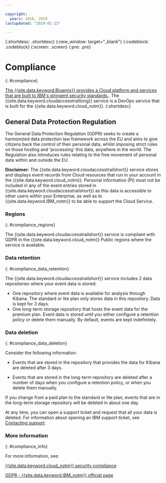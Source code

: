 ```yaml
---

copyright:
  years: 2016, 2019
lastupdated: "2019-01-23"

---
```



{:shortdesc: .shortdesc}
{:new_window: target="_blank"}
{:codeblock: .codeblock}
{:screen: .screen}
{:pre: .pre}


# Compliance
{: #compliance}

[The {{site.data.keyword.Bluemix}} provides a Cloud platform and services that are built to IBM's stringent security standards.](/docs/security/compliance.html#compliance). The {{site.data.keyword.cloudaccesstraillong}} service is a DevOps service that is built for the {{site.data.keyword.cloud_notm}}. 
{:shortdesc}


## General Data Protection Regulation

The General Data Protection Regulation (GDPR) seeks to create a harmonized data protection law framework across the EU and aims to give citizens back the control of their personal data, whilst imposing strict rules on those hosting and ‘processing’ this data, anywhere in the world. The Regulation also introduces rules relating to the free movement of personal data within and outside the EU. 

**Disclaimer:** The {{site.data.keyword.cloudaccesstrailshort}} service stores and displays event records from Cloud resources that run in your account in the {{site.data.keyword.cloud_notm}}. Personal information (PI) must not be included in any of the event entries stored in {{site.data.keyword.cloudaccesstrailshort}} as this data is accessible to other users within your Enterprise, as well as to {{site.data.keyword.IBM_notm}} to be able to support the Cloud Service.

### Regions
{: #compliance_regions}

The {{site.data.keyword.cloudaccesstrailshort}} service is compliant with GDPR in the {{site.data.keyword.cloud_notm}} Public regions where the service is available.


### Data retention
{: #compliance_data_retention}

The {{site.data.keyword.cloudaccesstrailshort}} service includes 2 data repositories where your event data is stored: 

* One repository where event data is available for analysis through Kibana. The standard or lite plan only stores data in this repository. Data is kept for 3 days.
* One long-term storage repository that hosts the event data for the premium plan. Event data is stored until you either configure a retention policy or delete them manually. By default, events are kept indefinitely.


### Data deletion
{: #compliance_data_deletion}

Consider the following information:

* Events that are stored in the repository that provides the data for Kibana are deleted after 3 days.

* Events that are stored in the long-term repository are deleted after a number of days when you configure a retention policy, or when you delete them manually. 



If you change from a paid plan to the standard or lite plan, events that are in the long-term storage repository will be deleted in about one day.

At any time, you can open a support ticket and request that all your data is deleted. For information about opening an IBM support ticket, see [Contacting support](/docs/get-support/howtogetsupport.html#getting-customer-support).



### More information
{: #compliance_info}

For more information, see:

[{{site.data.keyword.cloud_notm}} security compliance](/docs/security/compliance.html#compliance)

[GDPR - {{site.data.keyword.IBM_notm}} official page](https://www.ibm.com/data-responsibility/gdpr/)



